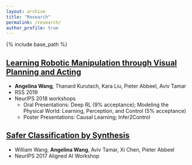 ```yaml
---
layout: archive
title: "Research"
permalink: /research/
author_profile: true
---
```


{% include base_path %}


## [Learning Robotic Manipulation through Visual Planning and Acting](https://arxiv.org/abs/1905.04411)
  * **Angelina Wang**, Thanard Kurutach, Kara Liu, Pieter Abbeel, Aviv Tamar
  * RSS 2019
  * NeurIPS 2018 workshops
    * Oral Presentations: Deep RL (9% acceptance); Modeling the Physical World: Learning, Perception, and Control (5% acceptance)
    * Poster Presentations: Causal Learning; Infer2Control

## [Safer Classification by Synthesis](https://arxiv.org/abs/1711.08534)
  * William Wang, **Angelina Wang**, Aviv Tamar, Xi Chen, Pieter Abbeel
  * NeurIPS 2017 Aligned AI Workshop




<!-- 
## CapsLock

Outfitted a Generative Adversarial Network with the discriminator component composed of a Capsule Net. Created as a final project during Spring 2018 offering of CS194-129: Designing, Visualizing, and Understanding Deep Neural Networks, blog located [*here*](https://franklinrice.github.io/cs194-capsule-gan/).

## Work Hard Pay Hard

Built a chrome extension that allows you to designate certain websites that you are trying to avoid during a productive work session so that you will donate a specified amount of money to a charity of your choice if you visit the banned website. Now available in the chrome store. Created during UC Davis's Hackathon under the team name HackDavisToBits.

## Pairings

Developed a modified version of the Stable Marriage Algorithm that works even when each member doesn't rank every other member. Reads from and writes to a Google Sheet using the API.

## High School Physics Video
Purely here for your entertainment and cringing. [*Link*](https://www.youtube.com/watch?v=gJOh3IPAo3c) -->

